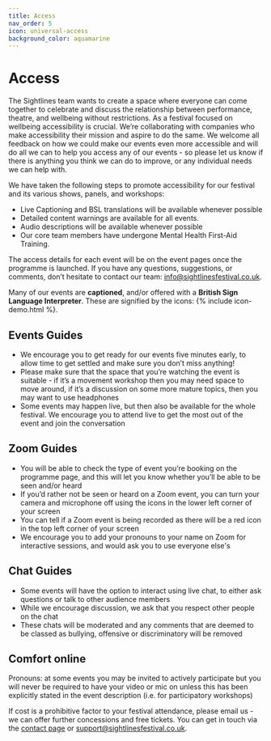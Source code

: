 ```yaml
---
title: Access
nav_order: 5
icon: universal-access
background_color: aquamarine
---
```


# Access

The Sightlines team wants to create a space where everyone can come together to celebrate and discuss the relationship between performance, theatre, and wellbeing without restrictions. As a festival focused on wellbeing accessibility is crucial. We’re collaborating with companies who make accessibility their mission and aspire to do the same. We welcome all feedback on how we could make our events even more accessible and will do all we can to help you access any of our events - so please let us know if there is anything you think we can do to improve, or any individual needs we can help with.  

We have taken the following steps to promote accessibility for our festival and its various shows, panels, and workshops:

* Live Captioning and BSL translations will be available whenever possible
* Detailed content warnings are available for all events.
* Audio descriptions will be available whenever possible
* Our core team members have undergone Mental Health First-Aid Training.

The access details for each event will be on the event pages once the programme is launched. If you have any questions, suggestions, or comments, don’t hesitate to contact our team: <info@sightlinesfestival.co.uk>.

Many of our events are **captioned**, and/or offered with a **British Sign Language Interpreter**. These are signified by the icons: {% include icon-demo.html %}.

## Events Guides

* We encourage you to get ready for our events five minutes early, to allow time to get settled and make sure you don’t miss anything!
* Please make sure that the space that you’re watching the event is suitable - if it’s a movement workshop then you may need space to move around, if it’s a discussion on some more mature topics, then you may want to use headphones
* Some events may happen live, but then also be available for the whole festival. We encourage you to attend live to get the most out of the event and join the conversation

## Zoom Guides

* You will be able to check the type of event you’re booking on the programme page, and this will let you know whether you’ll be able to be seen and/or heard
* If you’d rather not be seen or heard on a Zoom event, you can turn your camera and microphone off using the icons in the lower left corner of your screen
* You can tell if a Zoom event is being recorded as there will be a red icon in the top left corner of your screen
* We encourage you to add your pronouns to your name on Zoom for interactive sessions, and would ask you to use everyone else's

## Chat Guides

* Some events will have the option to interact using live chat, to either ask questions or talk to other audience members
* While we encourage discussion, we ask that you respect other people on the chat
* These chats will be moderated and any comments that are deemed to be classed as bullying, offensive or discriminatory will be removed

## Comfort online 

Pronouns: at some events you may be invited to actively participate but you will never be required to have your video or mic on unless this has been explicitly stated in the event description (i.e. for participatory workshops)

If cost is a prohibitive factor to your festival attendance, please email us - we can offer further concessions and free tickets. You can get in touch via the [contact page](/contact/) or <support@sightlinesfestival.co.uk>.